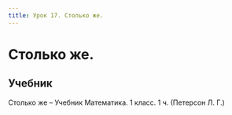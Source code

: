 ```yaml
---
title: Урок 17. Столько же.
---
```


# Столько же.

## Учебник

Столько же – Учебник Математика. 1 класс. 1 ч. (Петерсон Л. Г.)